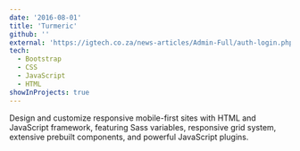 ```yaml
---
date: '2016-08-01'
title: 'Turmeric'
github: ''
external: 'https://igtech.co.za/news-articles/Admin-Full/auth-login.php'
tech:
  - Bootstrap
  - CSS
  - JavaScript
  - HTML
showInProjects: true
---
```


Design and customize responsive mobile-first sites with HTML and JavaScript framework, featuring Sass variables, responsive grid system, extensive prebuilt components, and powerful JavaScript plugins.

